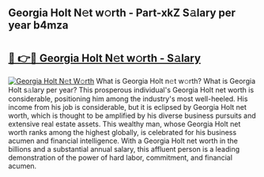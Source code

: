 ## Georgia Holt N𝚎t w𝚘rth - Part-xkZ S𝚊lary per year b4mza

# <h2><a href="http://gc2k4b.nevu.top/?p=Georgia+Holt">🔗 👉🔴 Georgia Holt N𝚎t w𝚘rth - S𝚊lary</a></h2>

[![Georgia Holt N𝚎t W𝚘rth](https://i.imgur.com/Oavwk0R.jpeg)](http://gc2k4b.nevu.top/?p=Georgia+Holt)
What is Georgia Holt n𝚎t w𝚘rth? What is Georgia Holt s𝚊lary per year?
This prosperous individual's Georgia Holt net worth is considerable, positioning him among the industry's most well-heeled. His income from his job is considerable, but it is eclipsed by Georgia Holt net worth, which is thought to be amplified by his diverse business pursuits and extensive real estate assets. This wealthy man, whose Georgia Holt net worth ranks among the highest globally, is celebrated for his business acumen and financial intelligence. With a Georgia Holt net worth in the billions and a substantial annual salary, this affluent person is a leading demonstration of the power of hard labor, commitment, and financial acumen.
